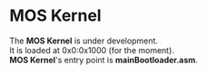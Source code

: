 # MOS Kernel
The **MOS Kernel** is under development.</br>
It is loaded at 0x0:0x1000 (for the moment).</br>
**MOS Kernel**'s entry point is **mainBootloader.asm**.
